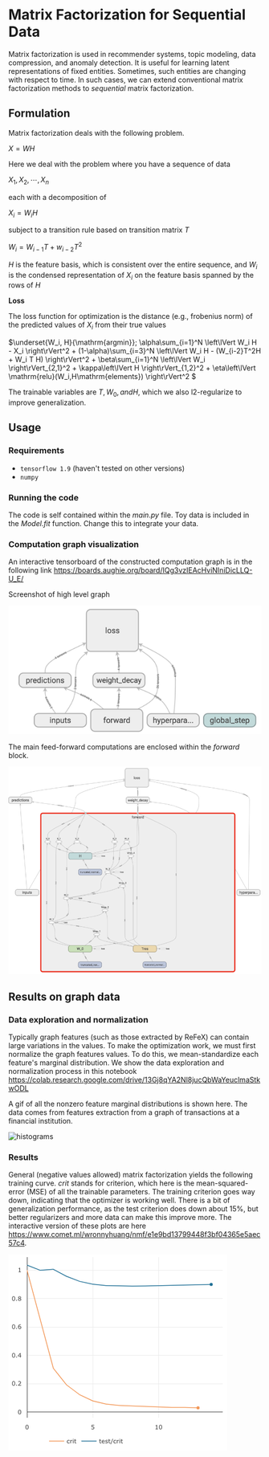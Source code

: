 # Matrix Factorization for Sequential Data

Matrix factorization is used in recommender systems, topic modeling, data compression, and anomaly detection. It is useful for learning latent representations of fixed entities. Sometimes, such entities are changing with respect to time. In such cases, we can extend conventional matrix factorization methods to _sequential_ matrix factorization.

## Formulation
Matrix factorization deals with the following problem.

$X = WH$

Here we deal with the problem where you have a sequence of data

$X_1, X_2, \cdots, X_n$

each with a decomposition of

$X_i = W_i H$

subject to a transition rule based on transition matrix $T$

$W_i = W_{i-1}T + w_{i-2}T^2$

$H$ is the feature basis, which is consistent over the entire sequence, and $W_i$ is the condensed representation of $X_i$ on the feature basis spanned by the rows of $H$

**Loss**

The loss function for optimization is the distance (e.g., frobenius norm) of the predicted values of $X_i$ from their true values

$\underset{W_i, H}{\mathrm{argmin}}\; \alpha\sum_{i=1}^N \left\lVert W_i H - X_i \right\rVert^2 + 
(1-\alpha)\sum_{i=3}^N \left\lVert W_i H - (W_{i-2}T^2H + W_i T H) \right\rVert^2 + 
\beta\sum_{i=1}^N \left\lVert W_i \right\rVert_{2,1}^2 + 
\kappa\left\lVert H \right\rVert_{1,2}^2 + 
\eta\left\lVert \mathrm{relu}(W_i,H\mathrm{elements}) \right\rVert^2 $

The trainable variables are $T, W_0, and H$, which we also l2-regularize to improve generalization.

## Usage

### Requirements
- `tensorflow 1.9` (haven't tested on other versions)
- `numpy`

### Running the code

The code is self contained within the $main.py$ file. Toy data is included in the $Model.fit$ function. Change this to integrate your data.

### Computation graph visualization
An interactive tensorboard of the constructed computation graph is in the following link
https://boards.aughie.org/board/IQg3vzIEAcHviNIniDicLLQ-U_E/

Screenshot of high level graph

![tensorboard high level](doc/tensorboard.png)

The main feed-forward computations are enclosed within the $forward$ block.

![tensorboard zoom in](doc/tensorboardzoom.png)

## Results on graph data 

### Data exploration and normalization

Typically graph features (such as those extracted by ReFeX) can contain large variations in the values. To make the optimization work, we must first normalize the graph features values. To do this, we mean-standardize each feature's marginal distribution. We show the data exploration and normalization process in this notebook https://colab.research.google.com/drive/13Gj8qYA2Nl8jucQbWaYeuclmaStkwODL

A gif of all the nonzero feature marginal distributions is shown here. The data comes from features extraction from a graph of transactions at a financial institution.

![histograms](doc/histograms.gif)


### Results

General (negative values allowed) matrix factorization yields the following training curve. $crit$ stands for criterion, which here is the mean-squared-error (MSE) of all the trainable parameters. The training criterion goes way down, indicating that the optimizer is working well. There is a bit of generalization performance, as the test criterion does down about 15%, but better regularizers and more data can make this improve more. The interactive version of these plots are here https://www.comet.ml/wronnyhuang/nmf/e1e9bd13799448f3bf04365e5aec57c4.

![general matrix factorization training curve](doc/traincurve.png)
